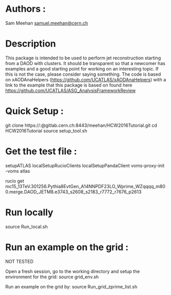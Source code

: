 # Authors : 
Sam Meehan <samuel.meehan@cern.ch>

# Description
This package is intended to be used to perform jet reconstruction starting from a DAOD with clusters.  It should be transparent so that a newcomer has examples and 
a good starting point for working on an interesting topic.  If this is not the case, please consider saying something.  The code is based on xAODAnaHelpers (https://github.com/UCATLAS/xAODAnaHelpers)
with a link to the example that this package is based on found here https://github.com/UCATLAS/ASG_AnalysisFrameworkReview


# Quick Setup :
git clone https://:@gitlab.cern.ch:8443/meehan/HCW2016Tutorial.git
cd HCW2016Tutorial
source setup_tool.sh


# Get the test file :
setupATLAS
localSetupRucioClients
localSetupPandaClient
voms-proxy-init -voms atlas

rucio get mc15_13TeV.301256.Pythia8EvtGen_A14NNPDF23LO_Wprime_WZqqqq_m800.merge.DAOD_JETM8.e3743_s2608_s2183_r7772_r7676_p2613

# Run locally
source Run_local.sh

# Run an example on the grid :
NOT TESTED

Open a fresh session, go to the working directory and setup the environment for the grid:
source grid_env.sh

Run an example on the grid by:
source Run_grid_zprime_list.sh


